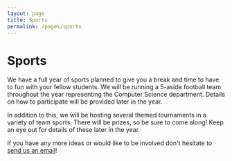 ```yaml
---
layout: page
title: Sports
permalink: /pages/sports
---
```

# Sports

We have a full year of sports planned to give you a break and time to have to fun with your fellow students. We will be running a 5-aside football team throughout the year representing the Computer Science department. Details on how to participate will be provided later in the year.

In addition to this, we will be hosting several themed tournaments in a variety of team sports. There will be prizes, so be sure to come along! Keep an eye out for details of these later in the year.

If you have any more ideas or would like to be involved don't hesitate to [send us an email](mailto:sports@cssbristol.co.uk)!
